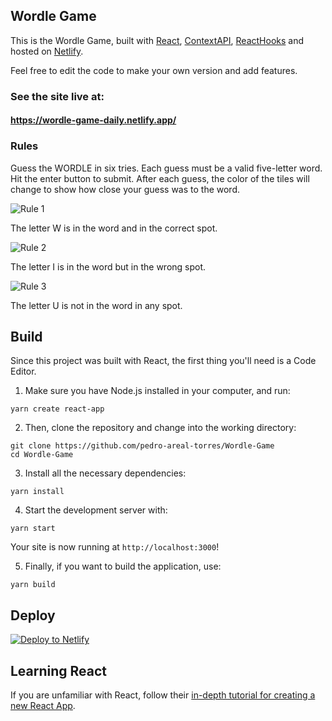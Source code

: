 ## Wordle Game
This is the Wordle Game, built with [React](https://reactjs.org/), [ContextAPI](https://reactjs.org/docs/context.html), [ReactHooks](https://reactjs.org/docs/hooks-intro.html) and hosted on [Netlify](https://www.netlify.com/).

Feel free to edit the code to make your own version and add features.

### See the site live at:
#### https://wordle-game-daily.netlify.app/


### Rules
Guess the WORDLE in six tries. Each guess must be a valid five-letter word. Hit the enter button to submit. After each guess, the color of the tiles will change to show how close your guess was to the word.

![Rule 1](https://i.imgur.com/UKTwJLK.png)

The letter W is in the word and in the correct spot.

![Rule 2](https://i.imgur.com/8DMQsN7.png)

The letter I is in the word but in the wrong spot.

![Rule 3](https://i.imgur.com/Br9khDg.png)

The letter U is not in the word in any spot.


## Build
Since this project was built with React, the first thing you'll need is a Code Editor.
1. Make sure you have Node.js installed in your computer, and run:

```console
yarn create react-app
```

2. Then, clone the repository and change into the working directory:

```console
git clone https://github.com/pedro-areal-torres/Wordle-Game
cd Wordle-Game
```

3. Install all the necessary dependencies:

```console
yarn install
```

4. Start the development server with:

```console
yarn start
```
Your site is now running at `http://localhost:3000`!

5. Finally, if you want to build the application, use:

```console
yarn build
```

## Deploy

[![Deploy to Netlify](https://www.netlify.com/img/deploy/button.svg)](https://www.netlify.com/blog/2016/09/29/a-step-by-step-guide-deploying-on-netlify/)

## Learning React

If you are unfamiliar with React, follow their [in-depth tutorial for creating a new React App](https://reactjs.org/docs/create-a-new-react-app.html).
